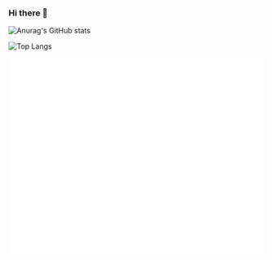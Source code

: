 ### Hi there 👋


![Anurag's GitHub stats](https://github-readme-stats.vercel.app/api?username=Peter-JXL&show_icons=true&theme=github_dark )


![Top Langs](https://github-readme-stats.vercel.app/api/top-langs/?username=Peter-JXL)


![Metrics](/github-metrics.svg)

